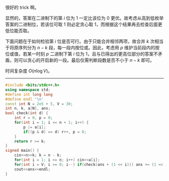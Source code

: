 很好的 trick 啊。

显然的，答案在二进制下的第 $i$ 位为 $1$ 一定比该位为 $0$ 更优。故考虑从高到低枚举答案的二进制位，若该位可取 $1$ 则必定贪心取 $1$，而根据这个结果再去检查后面更低位能否取。

下面问题在于如何检验第 $i$ 位是否可行。由于只能合并相邻两项，故合并 $k$ 次相当于将原序列分为 $n-k$ 段，每一段内按位或。因此，考虑用 $p$ 维护当前段内的按位或值，若某一时刻 $p$ 二进制下第 $i$ 位为 $1$，且与已得出的更高位部分的答案不矛盾，则可以贪心的开启新的一段。最后仅需判断段数是否不小于 $n-k$ 即可。 

时间复杂度 $O(n\log V)$。

---

```cpp
#include <bits/stdc++.h>
using namespace std;
#define int long long
#define endl '\n'
const int N = 2e5 + 5, V = 30;
int n, k, a[N], ans;
bool check(int d) {
	int r = 0, p = 0;
	for(int i = 1; i <= n + 1; i++) {
		p |= a[i];
		if((p & d) == d) r++, p = 0;
	}
	return r >= k;
}
signed main() {
	cin>>n>>k; k = n - k;
	for(int i = 1; i <= n; i++) cin>>a[i];
	for(int i = V; i >= 0; i--) if(check(ans + (1 << i))) ans += (1 << i);
	cout<<ans<<endl;
}
```